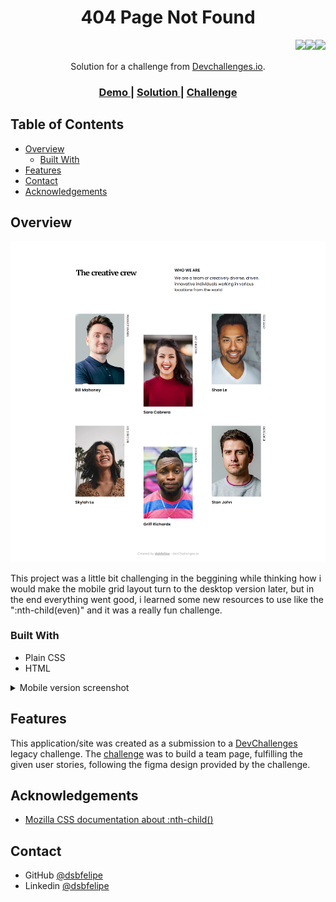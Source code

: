 <!-- Please update value in the {}  -->

<h1 align="center">404 Page Not Found</h1>
<img align="right" src="https://img.shields.io/badge/CSS3-1572B6?style=for-the-badge&logo=css3&logoColor=white"><img align="right" src="https://img.shields.io/badge/HTML5-E34F26?style=for-the-badge&logo=html5&logoColor=white"> <img align="right" src="https://img.shields.io/badge/firebase-ffca28?style=for-the-badge&logo=firebase&logoColor=black"> 

<br>
<br>

<div align="center">
   Solution for a challenge from  <a href="http://legacy.devchallenges.io" target="_blank">Devchallenges.io</a>.
</div>

<div align="center">
  <h3>
    <a href="https://devchallenges-team-page.web.app/">
      Demo
    </a>
    <span> | </span>
    <a href="https://legacy.devchallenges.io/solutions/rAnfLNYnik5Dp8VL9Uz5">
      Solution
    </a>
    <span> | </span>
    <a href="https://legacy.devchallenges.io/challenges/hhmesazsqgKXrTkYkt0U">
      Challenge
    </a>
  </h3>
</div>

<!-- TABLE OF CONTENTS -->

## Table of Contents

- [Overview](#overview)
  - [Built With](#built-with)
- [Features](#features)
- [Contact](#contact)
- [Acknowledgements](#acknowledgements)

<!-- OVERVIEW -->

## Overview

![screenshot](/screenshots/desktop.png)

This project was a little bit challenging in the beggining while thinking how i would make the mobile grid layout turn to the desktop version later, but in the end everything went good, i learned some new resources to use like the ":nth-child(even)" and it was a really fun challenge.

### Built With

<!-- This section should list any major frameworks that you built your project using. Here are a few examples.-->

- Plain CSS
- HTML


<details>
<summary>Mobile version screenshot</summary>
<br>
<div display=flex>

  ![Mobile screenshot](/screenshots/mobile.png)<br>
  Screenshot for the mobile version

</div>
</details>

## Features

<!-- List the features of your application or follow the template. Don't share the figma file here :) -->

This application/site was created as a submission to a [DevChallenges](https://devchallenges.io/challenges) legacy challenge. The [challenge](https://legacy.devchallenges.io/challenges/wBunSb7FPrIepJZAg0sY) was to build a team page, fulfilling the given user stories, following the figma design provided by the challenge.


## Acknowledgements

<!-- This section should list any articles or add-ons/plugins that helps you to complete the project. This is optional but it will help you in the future. For example -->

- [Mozilla CSS documentation about :nth-child()](https://developer.mozilla.org/en-US/docs/Web/CSS/:nth-child)

## Contact

<!-- - Website [your-website.com](https://{your-web-site-link}) -->
- GitHub [@dsbfelipe](https://github.com/dsbfelipe)
- Linkedin [@dsbfelipe](https://www.linkedin.com/in/dsbfelipe/)
